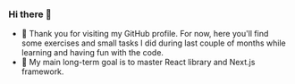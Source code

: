 ### Hi there 👋
- 🌱 Thank you for visiting my GitHub profile. For now, here you'll find some exercises and small tasks I did during last couple of months while learning and having fun with the code.
- 🔭 My main long-term goal is to master React library and Next.js framework.

<!--
**psychonautweb/psychonautweb** is a ✨ _special_ ✨ repository because its `README.md` (this file) appears on your GitHub profile.

Here are some ideas to get you started:

- 🔭 I’m currently working on my front end development skills
- 🌱 I’m currently learning html, css & JS
- 👯 I’m looking to collaborate ...
- 🤔 I’m looking for help with ...
- 💬 Ask me about anything
- 📫 How to reach me: tbd
- 😄 Pronouns: ...
- ⚡ Fun fact: ...
-->
